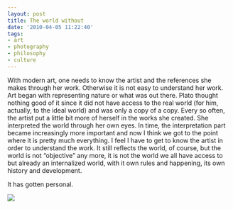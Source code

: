 ```yaml
---
layout: post
title: The world without
date: '2010-04-05 11:22:40'
tags:
- art
- photography
- philosophy
- culture
---
```



With modern art, one needs to know the artist and the references she makes through her work. Otherwise it is not easy to understand her work. Art began with representing nature or what was out there. Plato thought nothing good of it since it did not have access to the real world (for him, actually, to the ideal world) and was only a copy of a copy. Every so often, the artist put a little bit more of herself in the works she created. She interpreted the world through her own eyes. In time, the interpretation part became increasingly more important and now I think we got to the point where it is pretty much everything. I feel I have to get to know the artist in order to understand the work. It still reflects the world, of course, but the world is not “objective” any more, it is not the world we all have access to but already an internalized world, with it own rules and happening, its own history and development.

 It has gotten personal.

![](http://lh4.ggpht.com/_8N3MB6ce-Uw/S6m9AUA9gEI/AAAAAAAANfU/UcJKZQAJ1jc/s800/DSC02202.JPG)



